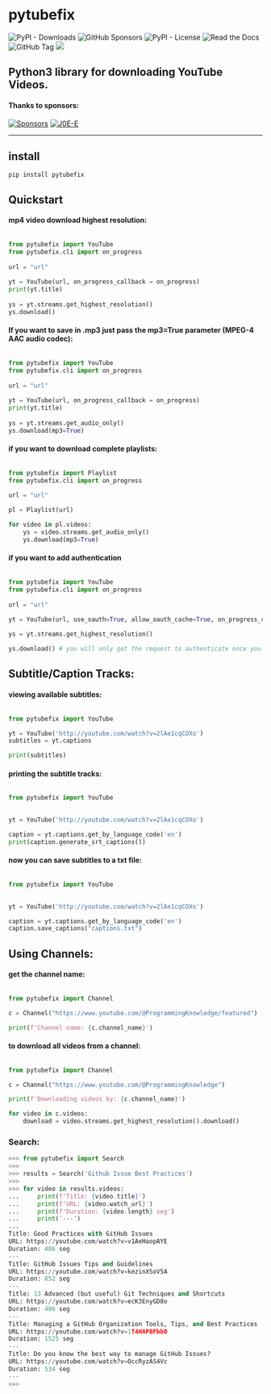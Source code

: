 # pytubefix

![PyPI - Downloads](https://img.shields.io/pypi/dm/pytubefix)
![GitHub Sponsors](https://img.shields.io/github/sponsors/juanbindez)
![PyPI - License](https://img.shields.io/pypi/l/pytubefix)
![Read the Docs](https://img.shields.io/readthedocs/pytubefix)
![GitHub Tag](https://img.shields.io/github/v/tag/JuanBindez/pytubefix?include_prereleases)
<a href="https://pypi.org/project/pytubefix/"><img src="https://img.shields.io/pypi/v/pytubefix" /></a>


## Python3 library for downloading YouTube Videos.

#### Thanks to sponsors:

[![Sponsors ](https://img.shields.io/badge/sponsors--blue)](https://github.com/)
[![J0E-E](https://img.shields.io/badge/Joey-blue)](https://github.com/J0E-E)

----------
## install

    pip install pytubefix


## Quickstart

#### mp4 video download highest resolution:

```python

from pytubefix import YouTube
from pytubefix.cli import on_progress
 
url = "url"
 
yt = YouTube(url, on_progress_callback = on_progress)
print(yt.title)
 
ys = yt.streams.get_highest_resolution()
ys.download()
```

#### If you want to save in .mp3 just pass the mp3=True parameter (MPEG-4 AAC audio codec):

```python

from pytubefix import YouTube
from pytubefix.cli import on_progress
 
url = "url"
 
yt = YouTube(url, on_progress_callback = on_progress)
print(yt.title)
 
ys = yt.streams.get_audio_only()
ys.download(mp3=True)
```

#### if you want to download complete playlists:

```python

from pytubefix import Playlist
from pytubefix.cli import on_progress
 
url = "url"

pl = Playlist(url)

for video in pl.videos:
    ys = video.streams.get_audio_only()
    ys.download(mp3=True)

```

#### if you want to add authentication

```python

from pytubefix import YouTube
from pytubefix.cli import on_progress
 
url = "url"

yt = YouTube(url, use_oauth=True, allow_oauth_cache=True, on_progress_callback = on_progress)
           
ys = yt.streams.get_highest_resolution()

ys.download() # you will only get the request to authenticate once you download

```

## Subtitle/Caption Tracks:

#### viewing available subtitles:

```python

from pytubefix import YouTube

yt = YouTube('http://youtube.com/watch?v=2lAe1cqCOXo')
subtitles = yt.captions

print(subtitles)

```

#### printing the subtitle tracks:

```python

from pytubefix import YouTube
 

yt = YouTube('http://youtube.com/watch?v=2lAe1cqCOXo')

caption = yt.captions.get_by_language_code('en')
print(caption.generate_srt_captions())

```

#### now you can save subtitles to a txt file:

```python

from pytubefix import YouTube
 

yt = YouTube('http://youtube.com/watch?v=2lAe1cqCOXo')

caption = yt.captions.get_by_language_code('en')
caption.save_captions("captions.txt")

```

## Using Channels:

#### get the channel name:

```python

from pytubefix import Channel

c = Channel("https://www.youtube.com/@ProgrammingKnowledge/featured")

print(f'Channel name: {c.channel_name}')

```

#### to download all videos from a channel:


```python

from pytubefix import Channel

c = Channel("https://www.youtube.com/@ProgrammingKnowledge")

print(f'Downloading videos by: {c.channel_name}')

for video in c.videos:
    download = video.streams.get_highest_resolution().download()

```

### Search:

```python
>>> from pytubefix import Search
>>> 
>>> results = Search('Github Issue Best Practices')
>>> 
>>> for video in results.videos:
...     print(f'Title: {video.title}')
...     print(f'URL: {video.watch_url}')
...     print(f'Duration: {video.length} seg')
...     print('---')
... 
Title: Good Practices with GitHub Issues
URL: https://youtube.com/watch?v=v1AeHaopAYE
Duration: 406 seg
---
Title: GitHub Issues Tips and Guidelines
URL: https://youtube.com/watch?v=kezinXSoV5A
Duration: 852 seg
---
Title: 13 Advanced (but useful) Git Techniques and Shortcuts
URL: https://youtube.com/watch?v=ecK3EnyGD8o
Duration: 486 seg
---
Title: Managing a GitHub Organization Tools, Tips, and Best Practices - Mark Matyas
URL: https://youtube.com/watch?v=1T4HAPBFbb0
Duration: 1525 seg
---
Title: Do you know the best way to manage GitHub Issues?
URL: https://youtube.com/watch?v=OccRyzAS4Vc
Duration: 534 seg
---
>>>


```


